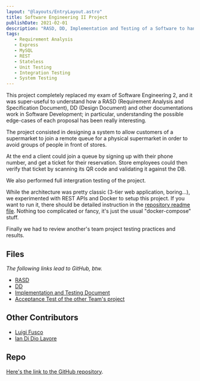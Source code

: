 ```yaml
---
layout: "@layouts/EntryLayout.astro"
title: Software Engineering II Project
publishDate: 2021-02-01
description: "RASD, DD, Implementation and Testing of a Software to handle queues for supermarkets during an epidemic."
tags:
   - Requirement Analysis
   - Express
   - MySQL
   - REST
   - Stateless
   - Unit Testing
   - Integration Testing
   - System Testing
---
```


This project completely replaced my exam of Software Engineering 2, and it was super-useful to understand how a RASD (Requirement Analysis and Specification Document), DD (Design Document) and other documentations work in Software Development; in particular, understanding the possible edge-cases of each proposal has been really interesting.

The project consisted in designing a system to allow customers of a supermarket to join a remote queue for a physical supermarket in order to avoid groups of people in front of stores.

At the end a client could join a queue by signing up with their phone number, and get a ticket for their reservation. Store employees could then verify that ticket by scanning its QR code and validating it against the DB.

We also performed full intergration testing of the project.

While the architecture was pretty classic (3-tier web application, boring...), we experimented with REST APIs and Docker to setup this project. If you want to run it, there should be detailed instruction in the [repository readme file](//github.com/andreafra/Software-Engineering-2-Project-2021). Nothing too complicated or fancy, it's just the usual "docker-compose" stuff.

Finally we had to review another's team project testing practices and results.

## Files

_The following links lead to GitHub, btw._

-  [RASD](https://github.com/andreafra/Software-Engineering-2-Project-2021/blob/main/RASD/rasd.pdf)
-  [DD](https://github.com/andreafra/Software-Engineering-2-Project-2021/blob/main/DeliveryFolder/dd_update-1.pdf)
-  [Implementation and Testing Document](https://github.com/andreafra/Software-Engineering-2-Project-2021/blob/main/ITD/itd.pdf)
-  [Acceptance Test of the other Team's project](https://github.com/andreafra/Software-Engineering-2-Project-2021/blob/main/DeliveryFolder/atd.pdf)

## Other Contributors

-  [Luigi Fusco](https://github.com/LuigiFusco)
-  [Ian Di Dio Lavore](https://github.com/ian-ofgod)

## Repo

[Here's the link to the GitHub repository](https://github.com/andreafra/Software-Engineering-2-Project-2021).

